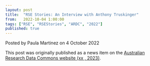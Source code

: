 ```yaml
---
layout: post
title:  "RSE Stories: An Interview with Anthony Truskinger"
from:   2022-10-04 1:00:00
tags: ["RSE", "RSEStories", "ARDC", "2022"]
published: true                     
---
```


Posted by Paula Martinez on 4 October 2022

This post was originally published as a news item on the [Australian Research Data Commons website (xx , 2023)]().
